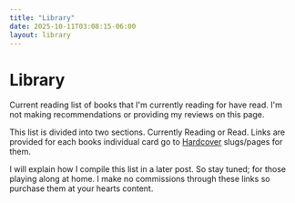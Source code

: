 ```yaml
---
title: "Library"
date: 2025-10-11T03:08:15-06:00
layout: library
---
```


# Library

Current reading list of books that I'm currently reading for have read. I'm not
making recommendations or providing my reviews on this page.

This list is divided into two sections. Currently Reading or Read. Links are 
provided for each books individual card go to [Hardcover](https://hardcover.app/) 
slugs/pages for them.

I will explain how I compile this list in a later post. So stay tuned; for those
playing along at home. I make no commissions through these links so purchase 
them at your hearts content.

